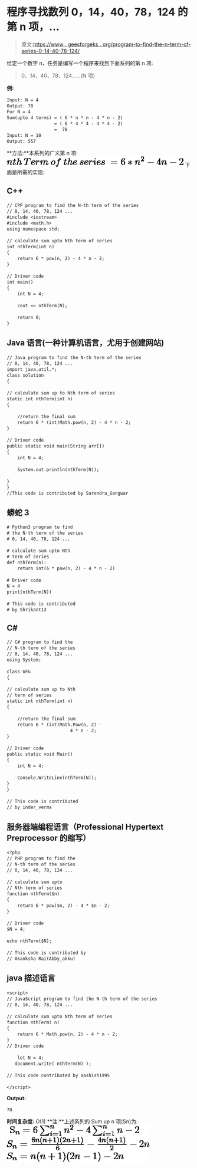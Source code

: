# 程序寻找数列 0，14，40，78，124 的第 n 项，…

> 原文:[https://www . geesforgeks . org/program-to-find-the-n-term-of-series-0-14-40-78-124/](https://www.geeksforgeeks.org/program-to-find-the-nth-term-of-the-series-0-14-40-78-124/)

给定一个数字 n，任务是编写一个程序来找到下面系列的第 n 项:

> 0、14、40、78、124……(N 项)

**例:**

```
Input: N = 4
Output: 78
For N = 4
Sum(upto 4 terms) = ( 6 * n * n - 4 * n - 2) 
                  = ( 6 * 4 * 4 - 4 * 4 - 2) 
                  =  78
Input: N = 10
Output: 557
```

**方法:**本系列的广义第 n 项:
![nth\: Term\: of\: the\: series\: = 6*n^2-4n-2  ](img/b6e9693d444063d6848df3119c2dc93c.png "Rendered by QuickLaTeX.com")
下面是所需的实现:

## C++

```
// CPP program to find the N-th term of the series
// 0, 14, 40, 78, 124 ...
#include <iostream>
#include <math.h>
using namespace std;

// calculate sum upto Nth term of series
int nthTerm(int n)
{
    return 6 * pow(n, 2) - 4 * n - 2;
}

// Driver code
int main()
{
    int N = 4;

    cout << nthTerm(N);

    return 0;
}
```

## Java 语言(一种计算机语言，尤用于创建网站)

```
// Java program to find the N-th term of the series
// 0, 14, 40, 78, 124 ...
import java.util.*;
class solution
{

// calculate sum up to Nth term of series
static int nthTerm(int n)
{

    //return the final sum
    return 6 * (int)Math.pow(n, 2) - 4 * n - 2;
}

// Driver code
public static void main(String arr[])
{
    int N = 4;

    System.out.println(nthTerm(N));

}
}
//This code is contributed by Surendra_Gangwar
```

## 蟒蛇 3

```
# Python3 program to find
# the N-th term of the series
# 0, 14, 40, 78, 124 ...

# calculate sum upto Nth
# term of series
def nthTerm(n):
    return int(6 * pow(n, 2) - 4 * n - 2)

# Driver code
N = 4
print(nthTerm(N))

# This code is contributed
# by Shrikant13
```

## C#

```
// C# program to find the
// N-th term of the series
// 0, 14, 40, 78, 124 ...
using System;

class GFG
{

// calculate sum up to Nth
// term of series
static int nthTerm(int n)
{

    //return the final sum
    return 6 * (int)Math.Pow(n, 2) -
                        4 * n - 2;
}

// Driver code
public static void Main()
{
    int N = 4;

    Console.WriteLine(nthTerm(N));
}
}

// This code is contributed
// by inder_verma
```

## 服务器端编程语言（Professional Hypertext Preprocessor 的缩写）

```
<?php
// PHP program to find the
// N-th term of the series
// 0, 14, 40, 78, 124 ...

// calculate sum upto
// Nth term of series
function nthTerm($n)
{
    return 6 * pow($n, 2) - 4 * $n - 2;
}

// Driver code
$N = 4;

echo nthTerm($N);

// This code is contributed by
// Akanksha Rai(Abby_akku)
```

## java 描述语言

```
<script>
// JavaScript program to find the N-th term of the series
// 0, 14, 40, 78, 124 ...

// calculate sum upto Nth term of series
function nthTerm( n)
{
    return 6 * Math.pow(n, 2) - 4 * n - 2;
}
// Driver code

    let N = 4;
   document.write( nthTerm(N) );

// This code contributed by aashish1995

</script>
```

**Output:** 

```
78
```

**时间复杂度:** O(1)
**注:**上述系列的 Sum up n 项(Sn)为:
![$ S_n = 6 \sum_{i=1}^n n^2 - 4 \sum_{i=1}^n n - 2\\ S_n=\frac{6n(n+1)(2n+1)}{6}-\frac{4n(n+1)}{2}-2n\\ S_n=n(n+1)(2n-1)-2n\\ $  ](img/847c98698647265c27a5bd0eb78f6c2b.png "Rendered by QuickLaTeX.com")